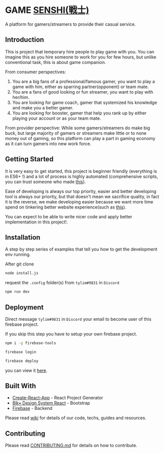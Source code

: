 # GAME [SENSHI(戦士)](https://en.wikipedia.org/wiki/Senshi)

A platform for gamers/streamers to provide their casual service.

## Introduction

This is project that temporary hire people to play game with you. You can imagine this as you hire someone to work for you for few hours, but unlike conventional task, this is about game companion.

From consumer perspectives:

1. You are a big fans of a professional/famous gamer, you want to play a game with him, either as sparring partner(opponent) or team mate.
2. You are a fans of good looking or fun streamer, you want to play with her/him.
3. You are looking for game coach, gamer that systemized his knowledge and make you a better gamer.
4. You are looking for booster, gamer that help you rank up by either playing your account or as your team mate.

From provider perspective:
While some gamers/streamers do make big buck, but large majority of gamers or streamers make little or to none money out of gaming, so this platform can play a part in gaming economy as it can turn gamers into new work force.

## Getting Started

It is very easy to get started, this project is beginner friendly (everything is in ES6+ !) and a lot of process is highly automated (comprehensive scripts, you can trust someone who made [this](https://github.com/tylim88/Create-Prisma-App/blob/master/template/package.json)).

Ease of developing is always our top priority, easier and better developing tool is always our priority, but that doesn't mean we sacrifice quality, in fact it is the reverse, we make developing easier because we want more time spend on tinkering better website experience(such as [this](https://github.com/zero-to-mastery/GameSenshi/wiki/Form-State-Management)).

You can expect to be able to write nicer code and apply better implementation in this project!.

## Installation

A step by step series of examples that tell you how to get the development env running.

After git clone

```bash
node install.js
```

request the `.config` folder(s) from `tylim#9831` in `Discord`

```bash
npm run dev
```

## Deployment

Direct message `tylim#9831` in `Discord` your email to become user of this firebase project.

If you skip this step you have to setup your own firebase project.

```bash
npm i -g firebase-tools
```

```bash
firebase login
```

```bash
firebase deploy
```

you can view it [here](https://gamesenshi.com/).

## Built With

- [Create-React-App](http://www.dropwizard.io/1.0.2/docs/) - React Project Generator
- [Blk• Design System React](https://github.com/creativetimofficial/blk-design-system-react/) - Bootstrap
- [Firebase](https://firebase.google.com/) - Backend

Please read [wiki](https://github.com/tylim88/GameSenshi/wiki) for details of our code, techs, guides and resources.

## Contributing

Please read [CONTRIBUTING.md](https://github.com/tylim88/GameSenshi/blob/master/CONTRIBUTING.md) for details on how to contribute.

